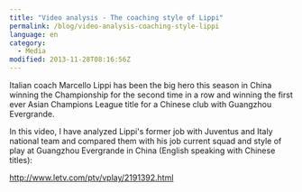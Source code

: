 ```yaml
---
title: "Video analysis - The coaching style of Lippi"
permalink: /blog/video-analysis-coaching-style-lippi
language: en
category:
  - Media
modified: 2013-11-28T08:16:56Z
---
```


Italian coach Marcello Lippi has been the big hero this season in China winning the Championship for the second time in a row and winning the first ever Asian Champions League title for a Chinese club with Guangzhou Evergrande.

In this video, I have analyzed Lippi's former job with Juventus and Italy national team and compared them with his job current squad and style of play at Guangzhou Evergrande in China (English speaking with Chinese titles):

<http://www.letv.com/ptv/vplay/2191392.html>
